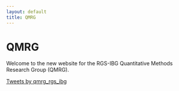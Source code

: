 ```yaml
---
layout: default
title: QMRG
---
```


# QMRG

Welcome to the new website for the RGS-IBG Quantitative Methods Research Group (QMRG).

   <div class="Grid container">
        <div id="open-source-timeline" class="Grid-cell timeline-cell u-size1of2">
            <a class="twitter-timeline" data-width="auto" data-height="auto" href="https://twitter.com/qmrg_rgs_ibg?ref_src=twsrc%5Etfw">Tweets by qmrg_rgs_ibg</a> <script async src="https://platform.twitter.com/widgets.js" charset="utf-8"></script>
        </div>
    </div>
    
